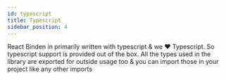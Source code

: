 ```yaml
---
id: typescript
title: Typescript
sidebar_position: 4
---
```


React Binden in primarily written with typescript & we ❤️ Typescript. So typescript support is provided out of the box. All the types used in the library are exported for outside usage too & you can import those in your project like any other imports
